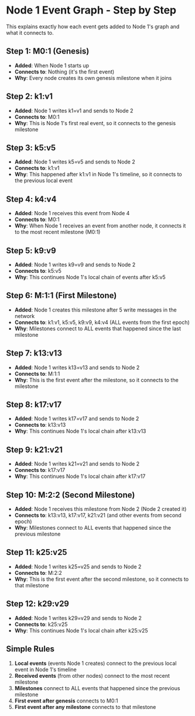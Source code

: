 # Node 1 Event Graph - Step by Step

This explains exactly how each event gets added to Node 1's graph and what it connects to.

## Step 1: M0:1 (Genesis)
- **Added**: When Node 1 starts up
- **Connects to**: Nothing (it's the first event)
- **Why**: Every node creates its own genesis milestone when it joins

## Step 2: k1:v1 
- **Added**: Node 1 writes k1=v1 and sends to Node 2
- **Connects to**: M0:1
- **Why**: This is Node 1's first real event, so it connects to the genesis milestone

## Step 3: k5:v5
- **Added**: Node 1 writes k5=v5 and sends to Node 2  
- **Connects to**: k1:v1
- **Why**: This happened after k1:v1 in Node 1's timeline, so it connects to the previous local event

## Step 4: k4:v4
- **Added**: Node 1 receives this event from Node 4
- **Connects to**: M0:1
- **Why**: When Node 1 receives an event from another node, it connects it to the most recent milestone (M0:1)

## Step 5: k9:v9
- **Added**: Node 1 writes k9=v9 and sends to Node 2
- **Connects to**: k5:v5
- **Why**: This continues Node 1's local chain of events after k5:v5

## Step 6: M:1:1 (First Milestone)
- **Added**: Node 1 creates this milestone after 5 write messages in the network
- **Connects to**: k1:v1, k5:v5, k9:v9, k4:v4 (ALL events from the first epoch)
- **Why**: Milestones connect to ALL events that happened since the last milestone

## Step 7: k13:v13
- **Added**: Node 1 writes k13=v13 and sends to Node 2
- **Connects to**: M:1:1
- **Why**: This is the first event after the milestone, so it connects to the milestone

## Step 8: k17:v17
- **Added**: Node 1 writes k17=v17 and sends to Node 2
- **Connects to**: k13:v13
- **Why**: This continues Node 1's local chain after k13:v13

## Step 9: k21:v21
- **Added**: Node 1 writes k21=v21 and sends to Node 2
- **Connects to**: k17:v17
- **Why**: This continues Node 1's local chain after k17:v17

## Step 10: M:2:2 (Second Milestone)
- **Added**: Node 1 receives this milestone from Node 2 (Node 2 created it)
- **Connects to**: k13:v13, k17:v17, k21:v21 (and other events from second epoch)
- **Why**: Milestones connect to ALL events that happened since the previous milestone

## Step 11: k25:v25
- **Added**: Node 1 writes k25=v25 and sends to Node 2
- **Connects to**: M:2:2
- **Why**: This is the first event after the second milestone, so it connects to that milestone

## Step 12: k29:v29
- **Added**: Node 1 writes k29=v29 and sends to Node 2
- **Connects to**: k25:v25
- **Why**: This continues Node 1's local chain after k25:v25

## Simple Rules

1. **Local events** (events Node 1 creates) connect to the previous local event in Node 1's timeline
2. **Received events** (from other nodes) connect to the most recent milestone
3. **Milestones** connect to ALL events that happened since the previous milestone
4. **First event after genesis** connects to M0:1
5. **First event after any milestone** connects to that milestone 